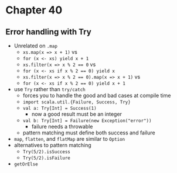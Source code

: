 # Chapter 40

## Error handling with Try
- Unrelated on `.map`
  - `xs.map(x => x + 1)` vs
  - `for (x <- xs) yield x + 1`
  - `xs.filter(x => x % 2 == 0` vs
  - `for (x <- xs if x % 2 == 0) yield x`
  - `xs.filter(x => x % 2 == 0).map(x => x + 1)` vs
  - `for (x <- xs if x % 2 == 0) yield x + 1`
- use `Try` rather than `try/catch`
  - forces you to handle the good and bad cases at compile time
  - `import scala.util.{Failure, Success, Try}`
  - `val a: Try[Int] = Success(1)`
    - now a good result must be an integer
  - `val b: Try[Int] = Failure(new Exception("error"))`
    - failure needs a throwable
  - pattern matching must define both success and failure
- `map`, `flatten`, and `flatMap` are similar to `Option`
- alternatives to pattern matching
  - `Try(5/2).isSuccess`
  - `Try(5/2).isFailure`
- `getOrElse`
